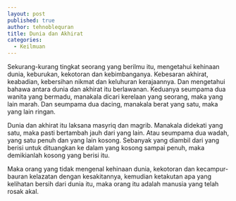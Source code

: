 ```yaml
---
layout: post
published: true
author: tehnoblequran
title: Dunia dan Akhirat
categories:
  - Keilmuan
---
```

Sekurang-kurang tingkat seorang yang berilmu itu, mengetahui kehinaan dunia, keburukan, kekotoran dan kebimbanganya. Kebesaran akhirat, keabadian, kebersihan nikmat dan keluhuran kerajaannya. Dan mengetahui bahawa antara dunia dan akhirat itu berlawanan. Keduanya seumpama dua wanita yang bermadu, manakala dicari kerelaan yang seorang, maka yang lain marah. Dan seumpama dua dacing, manakala berat yang satu, maka yang lain ringan.

Dunia dan akhirat itu laksana masyriq dan magrib. Manakala didekati yang satu, maka pasti bertambah jauh dari yang lain. Atau seumpama dua wadah, yang satu penuh dan yang lain kosong. Sebanyak yang diambil dari yang berisi untuk dituangkan ke dalam yang kosong sampai penuh, maka demikianlah kosong yang berisi itu.

Maka orang yang tidak mengenal kehinaan dunia, kekotoran dan kecampur-bauran kelazatan dengan kesakitannya, kemudian ketakutan apa yang kelihatan bersih dari dunia itu, maka orang itu adalah manusia yang telah rosak akal.